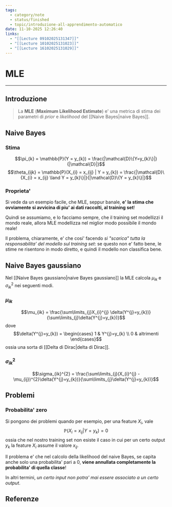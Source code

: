 ```yaml
---
tags:
  - category/note
  - status/finished
  - topic/introduzione-all-apprendimento-automatico
date: 11-10-2025 12:26:40
links:
  - "[[Lecture 09102025131347]]"
  - "[[Lecture 10102025131023]]"
  - "[[Lecture 16102025131029]]"
---
```

# MLE
---
## Introduzione
> La **MLE** (**Maximum Likelihood Estimate**) e' una metrica di stima dei parametri di _prior_ e _likelihood_ del [[Naive Bayes|naive Bayes]].

## Naive Bayes
### Stima
$$\pi_{k} = \mathbb{P}(Y = y_{k}) = \frac{|\mathcal{D}\{Y=y_{k}\}|}{|\mathcal{D}|}$$
$$\theta_{ijk} = \mathbb{P}(X_{i} = x_{ij} | Y = y_{k}) = \frac{|\mathcal{D}\{X_{i} = x_{ij} \land Y = y_{k}\}|}{|\mathcal{D}\{Y = y_{k}\}|}$$

### Proprieta'
Si vede da un esempio facile, che MLE, seppur banale, **e' la stima che ovviamente si avvicina di piu' ai dati raccolti, al training set**!

Quindi se assumiamo, e lo facciamo sempre, che il training set modellizzi il mondo reale, allora MLE modellizza nel miglior modo possibile il mondo reale!

Il problema, chiaramente, e' che cosi' facendo _si "scarica" tutta la responsabilita' del modello sul training set_: se questo non e' fatto bene, le stime ne risentono in modo diretto, e quindi il modello non classifica bene.

## Naive Bayes gaussiano
Nel [[Naive Bayes gaussiano|naive Bayes gaussiano]] la MLE calcola $\mu_{ik}$ e $\sigma_{ik}^{2}$ nei seguenti modi.

### $\mu_{ik}$
$$\mu_{ik} = \frac{\sum\limits_{j}X_{i}^{j} \delta(Y^{j}=y_{k})}{\sum\limits_{j}\delta(Y^{j}=y_{k})}$$
dove
$$\delta(Y^{j}=y_{k}) = \begin{cases} 1 & Y^{j}=y_{k} \\ 0 & altrimenti \end{cases}$$
ossia una sorta di [[Delta di Dirac|delta di Dirac]].

### $\sigma_{ik}^{2}$
$$\sigma_{ik}^{2} = \frac{\sum\limits_{j}(X_{i}^{j} - \mu_{ij})^{2}\delta(Y^{j}=y_{k})}{\sum\limits_{j}\delta(Y^{j}=y_{k})}$$


## Problemi
### Probabilita' zero
Si pongono dei problemi quando per esempio, per una feature $X_{i}$, vale
$$\mathbb{P}(X_{i} = x_{ij} | Y = y_{k}) = 0$$
ossia che nel nostro training set non esiste il caso in cui per un certo output $y_{k}$ la feature $X_{i}$ assume il valore $x_{ij}$.

Il problema e' che nel calcolo della likelihood del naive Bayes, se capita anche solo una probabilita' pari a 0, **viene annullata completamente la probabilita' di quella classe**!

In altri termini, _un certo input non potra' mai essere associato a un certo output_.

## Referenze